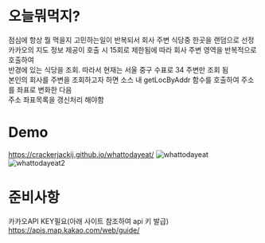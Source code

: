 # 오늘뭐먹지?
점심에 항상 뭘 먹을지 고민하는일이 반복되서 회사 주변 식당중 한곳을 랜덤으로 선정  
카카오의 지도 정보 제공이 호출 시 15회로 제한됨에 따라 회사 주변 영역을 반복적으로 호출하여  
반경에 있는 식당을 조회. 따라서 현재는 서울 중구 수표로 34 주변만 조회 됨  
본인의 회사를 주변을 조회하고자 하면 소스 내 getLocByAddr 함수를 호출하여 주소를 좌표로 변화한 다음  
주소 좌표목록을 갱신처리 해야함  

# Demo
https://crackerjackij.github.io/whattodayeat/
![whattodayeat](https://user-images.githubusercontent.com/20347227/158028290-7593ea90-f4e6-4bb7-8fbb-5cea21dc16ae.png)
![whattodayeat2](https://user-images.githubusercontent.com/20347227/158028311-2a694beb-a299-4c2b-ace5-ea92ca45a447.png)

# 준비사항
카카오API KEY필요(아래 사이트 참조하여 api 키 발급)  
https://apis.map.kakao.com/web/guide/ 
